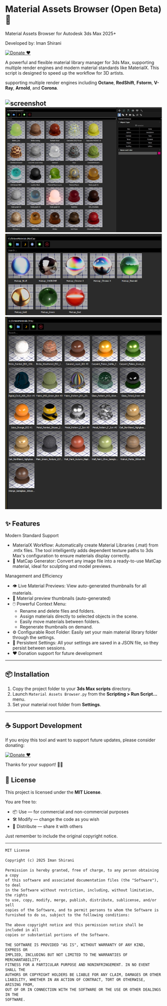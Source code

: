 # Material Assets Browser (Open Beta) 🚀
Material Assets Browser for Autodesk 3ds Max 2025+

Developed by: Iman Shirani

[![Donate ❤️](https://img.shields.io/badge/Donate-PayPal-blue.svg)](https://www.paypal.com/donate/?hosted_button_id=LAMNRY6DDWDC4)


A powerful and flexible material library manager for 3ds Max, supporting multiple render engines and modern material standards like MaterialX. This script is designed to speed up the workflow for 3D artists.

supporting multiple render engines including **Octane**, **RedShift**, **Fstorm**, **V-Ray**, **Arnold**, and **Corona**.

![screenshot](overview1.jpg)
![screenshot](etc/screenshots/overview.jpg)
![screenshot](etc/screenshots/MatCap.png)
![screenshot](etc/screenshots/Vray.png)
---

## ✨ Features

Modern Standard Support
- MaterialX Workflow: Automatically create Material Libraries (.mat) from .mtlx files. The tool intelligently adds dependent texture paths to 3ds Max's configuration to ensure materials display correctly.
- 🎡 MatCap Generator: Convert any image file into a ready-to-use MatCap material, ideal for sculpting and model previews.

Management and Efficiency
- 👁️ Live Material Previews: View auto-generated thumbnails for all materials.
- 🎨 Material preview thumbnails (auto-generated)
- 🖱️ Powerful Context Menu:
  - Rename and delete files and folders.
  - Assign materials directly to selected objects in the scene.
  - Easily move materials between folders.
  - Regenerate thumbnails on demand.
- ⚙️ Configurable Root Folder: Easily set your main material library folder through the settings.
- 💾 Persistent Settings: All your settings are saved in a JSON file, so they persist between sessions.
- ❤️ Donation support for future development

---

## 📦 Installation

1. Copy the project folder to your **3ds Max scripts** directory.
2. Launch `Material Assets Browser.py` from the **Scripting > Run Script...** menu.
3. Set your material root folder from **Settings**.

---

## ☕ Support Development

If you enjoy this tool and want to support future updates, please consider donating:

[![Donate ❤️](https://img.shields.io/badge/Donate-PayPal-blue.svg)](https://www.paypal.com/donate/?hosted_button_id=LAMNRY6DDWDC4)

Thanks for your support! 🙏✨

## 📜 License

This project is licensed under the **MIT License**.

You are free to:
- 📦 Use — for commercial and non-commercial purposes
- 🛠️ Modify — change the code as you wish
- 🚀 Distribute — share it with others

Just remember to include the original copyright notice.

---

```
MIT License

Copyright (c) 2025 Iman Shirani

Permission is hereby granted, free of charge, to any person obtaining a copy
of this software and associated documentation files (the "Software"), to deal
in the Software without restriction, including, without limitation, the rights
to use, copy, modify, merge, publish, distribute, sublicense, and/or sell
copies of the Software, and to permit persons to whom the Software is
furnished to do so, subject to the following conditions:

The above copyright notice and this permission notice shall be included in all
copies or substantial portions of the Software.

THE SOFTWARE IS PROVIDED "AS IS", WITHOUT WARRANTY OF ANY KIND, EXPRESS OR
IMPLIED, INCLUDING BUT NOT LIMITED TO THE WARRANTIES OF MERCHANTABILITY,
FITNESS FOR A PARTICULAR PURPOSE AND NONINFRINGEMENT. IN NO EVENT SHALL THE
AUTHORS OR COPYRIGHT HOLDERS BE LIABLE FOR ANY CLAIM, DAMAGES OR OTHER
LIABILITY, WHETHER IN AN ACTION OF CONTRACT, TORT OR OTHERWISE, ARISING FROM,
OUT OF OR IN CONNECTION WITH THE SOFTWARE OR THE USE OR OTHER DEALINGS IN THE
SOFTWARE.
```

